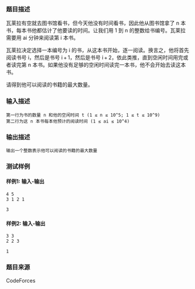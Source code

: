 ### 题目描述

瓦莱拉有空就去图书馆看书，但今天他没有时间看书，因此他从图书馆拿了 n 本书，每本书他都估计了他要读的时间。让我们用 1 到 n 的整数给书编号。瓦莱拉需要用 ai 分钟来阅读第 i 本书。

瓦莱拉决定选择一本编号为 i 的书，从这本书开始，逐一阅读。换言之，他将首先阅读书号 i，然后是书号 i + 1，然后是书号 i + 2，依此类推，直到空闲时间用完或者读完第 n 本书。如果他没有足够的空闲时间读完一本书，他不会开始去读这本书。

请得到他可以阅读的书籍的最大数量。

### 输入描述

```
第一行为书的数量 n 和他的空闲时间 t (1 ≤ n ≤ 10^5; 1 ≤ t ≤ 10^9)
第二行为这 n 本书每本他预计的阅读时间 (1 ≤ ai ≤ 10^4)
```

### 输出描述

```
输出一个整数表示他可以阅读的书籍的最大数量
```

### 测试样例

#### 样例1: 输入-输出

```
4 5
3 1 2 1
```

```
3
```

#### 样例2: 输入-输出

```
3 3
2 2 3
```

```
1
```

### 题目来源

CodeForces

